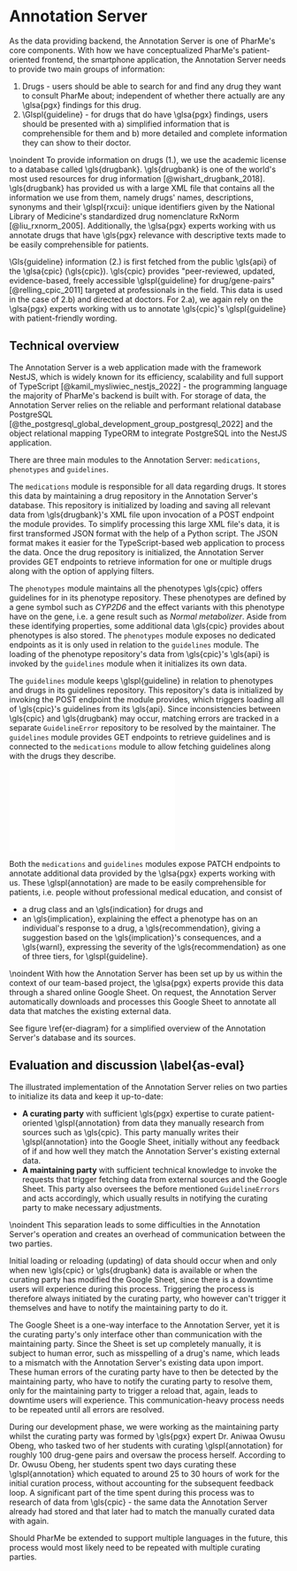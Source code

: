 # Annotation Server

As the data providing backend, the Annotation Server is one of PharMe's core
components. With how we have conceptualized PharMe's patient-oriented frontend,
the smartphone application, the Annotation Server needs to provide two main
groups of information:

1. Drugs - users should be able to search for and find any drug
   they want to consult PharMe about; independent of whether there actually are
   any \glsa{pgx} findings for this drug.
2. \Glspl{guideline} - for drugs that do have \glsa{pgx} findings, users should
   be presented with
     a) simplified information that is comprehensible for them and
     b) more detailed and complete information they can show to their doctor.

\noindent To provide information on drugs (1.), we use the academic license to a
database called \gls{drugbank}. \gls{drugbank} is one of the world's most used
resources for drug information [@wishart_drugbank_2018]. \gls{drugbank} has
provided us with a large XML file that contains all the information we use from
them, namely drugs' names, descriptions, synonyms and their \glspl{rxcui}:
unique identifiers given by the National Library of Medicine's standardized drug
nomenclature RxNorm [@liu_rxnorm_2005]. Additionally, the \glsa{pgx} experts
working with us annotate drugs that have \gls{pgx} relevance with descriptive
texts made to be easily comprehensible for patients.

\Gls{guideline} information (2.) is first fetched from the public \gls{api} of
the \glsa{cpic} (\gls{cpic}). \gls{cpic} provides "peer-reviewed, updated,
evidence-based, freely accessible \glspl{guideline} for drug/gene-pairs"
[@relling_cpic_2011] targeted at professionals in the field. This data is used
in the case of 2.b) and directed at doctors. For 2.a), we again rely on the
\glsa{pgx} experts working with us to annotate \gls{cpic}'s \glspl{guideline}
with patient-friendly wording.

## Technical overview

The Annotation Server is a web application made with the framework NestJS, which
is widely known for its efficiency, scalability and full support of TypeScript
[@kamil_mysliwiec_nestjs_2022] - the programming language the majority of
PharMe's backend is built with. For storage of data, the Annotation Server
relies on the reliable and performant relational database PostgreSQL
[@the_postgresql_global_development_group_postgresql_2022] and the object
relational mapping TypeORM to integrate PostgreSQL into the NestJS application.

There are three main modules to the Annotation Server: `medications`,
`phenotypes` and `guidelines`.

The `medications` module is responsible for all data regarding drugs. It stores
this data by maintaining a drug repository in the Annotation Server's database.
This repository is initialized by loading and saving all relevant data from
\gls{drugbank}'s XML file upon invocation of a POST endpoint the module
provides. To simplify processing this large XML file's data, it is first
transformed JSON format with the help of a Python script. The JSON format makes
it easier for the TypeScript-based web application to process the data. Once the
drug repository is initialized, the Annotation Server provides GET endpoints to
retrieve information for one or multiple drugs along with the option of applying
filters.

The `phenotypes` module maintains all the phenotypes \gls{cpic} offers
guidelines for in its phenotype repository. These phenotypes are defined by a
gene symbol such as *CYP2D6* and the effect variants with this phenotype have
on the gene, i.e. a gene result such as *Normal metabolizer*. Aside from these
identifying properties, some additional data \gls{cpic} provides about
phenotypes is also stored. The `phenotypes` module exposes no dedicated
endpoints as it is only used in relation to the `guidelines` module. The loading
of the phenotype repository's data from \gls{cpic}'s \gls{api} is invoked by the
`guidelines` module when it initializes its own data.

The `guidelines` module keeps \glspl{guideline} in relation to phenotypes and
drugs in its guidelines repository. This repository's data is initialized by
invoking the POST endpoint the module provides, which triggers loading all of
\gls{cpic}'s guidelines from its \gls{api}. Since inconsistencies between
\gls{cpic} and \gls{drugbank} may occur, matching errors are tracked in a
separate `GuidelineError` repository to be resolved by the maintainer. The
`guidelines` module provides GET endpoints to retrieve guidelines and is
connected to the `medications` module to allow fetching guidelines along with
the drugs they describe.

![Simplified ER-diagram of Annotation Server
database\label{er-diagram}](images/as-database.pdf)

Both the `medications` and `guidelines` modules expose PATCH endpoints to
annotate additional data provided by the \glsa{pgx} experts working with us.
These \glspl{annotation} are made to be easily comprehensible for patients, i.e.
people without professional medical education, and consist of

- a drug class and an \gls{indication} for drugs and
- an \gls{implication}, explaining the effect a phenotype has on an individual's
  response to a drug, a \gls{recommendation}, giving a suggestion based on the
  \gls{implication}'s consequences, and a \gls{warnl}, expressing the severity
  of the \gls{recommendation} as one of three tiers, for \glspl{guideline}.

\noindent With how the Annotation Server has been set up by us within the
context of our team-based project, the \glsa{pgx} experts provide this data
through a shared online Google Sheet. On request, the Annotation Server
automatically downloads and processes this Google Sheet to annotate all data
that matches the existing external data.

See figure \ref{er-diagram} for a simplified overview of the Annotation Server's
database and its sources.

## Evaluation and discussion \label{as-eval}

The illustrated implementation of the Annotation Server relies on two parties to
initialize its data and keep it up-to-date:

- **A curating party** with sufficient \gls{pgx} expertise to curate
  patient-oriented \glspl{annotation} from data they manually research from
  sources such as \gls{cpic}. This party manually writes their
  \glspl{annotation} into the Google Sheet, initially without any feedback of if
  and how well they match the Annotation Server's existing external data.
- **A maintaining party** with sufficient technical knowledge to invoke the
  requests that trigger fetching data from external sources and the Google
  Sheet. This party also oversees the before mentioned `GuidelineErrors` and
  acts accordingly, which usually results in notifying the curating party to
  make necessary adjustments.

\noindent This separation leads to some difficulties in the Annotation Server's
operation and creates an overhead of communication between the two parties.

Initial loading or reloading (updating) of data should occur when and only when
new \gls{cpic} or \gls{drugbank} data is available or when the curating party
has modified the Google Sheet, since there is a downtime users will experience
during this process. Triggering the process is therefore always initiated by the
curating party, who however can't trigger it themselves and have to notify the
maintaining party to do it.

The Google Sheet is a one-way interface to the Annotation Server, yet it is the
curating party's only interface other than communication with the maintaining
party. Since the Sheet is set up completely manually, it is subject to human
error, such as misspelling of a drug's name, which leads to a mismatch with the
Annotation Server's existing data upon import. These human errors of the
curating party have to then be detected by the maintaining party, who have to
notify the curating party to resolve them, only for the maintaining party to
trigger a reload that, again, leads to downtime users will experience. This
communication-heavy process needs to be repeated until all errors are resolved.

During our development phase, we were working as the maintaining party whilst
the curating party was formed by \gls{pgx} expert Dr. Aniwaa Owusu Obeng, who
tasked two of her students with curating \glspl{annotation} for roughly 100
drug-gene pairs and oversaw the process herself. According to Dr. Owusu Obeng,
her students spent two days curating these \glspl{annotation} which equated to
around 25 to 30 hours of work for the initial curation process, without
accounting for the subsequent feedback loop. A significant part of the time
spent during this process was to research of data from \gls{cpic} - the same
data the Annotation Server already had stored and that later had to match the
manually curated data with again.

Should PharMe be extended to support multiple languages in the future, this
process would most likely need to be repeated with multiple curating parties.
